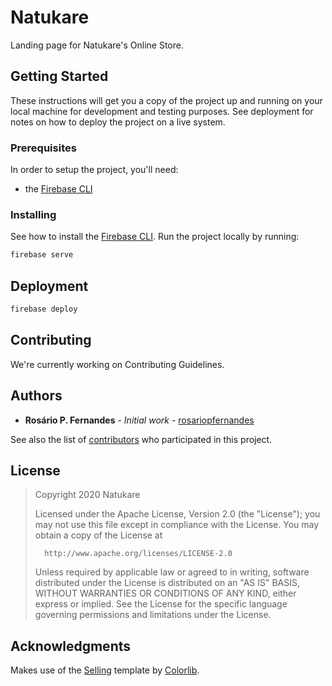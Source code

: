 # Natukare

Landing page for Natukare's Online Store.

## Getting Started

These instructions will get you a copy of the project up and running on your local machine for development and testing purposes. See deployment for notes on how to deploy the project on a live system.

### Prerequisites

In order to setup the project, you'll need:

- the [Firebase CLI](https://firebase.google.com/docs/cli)

### Installing

See how to install the [Firebase CLI](https://firebase.google.com/docs/cli#install_the_firebase_cli).
Run the project locally by running:
```bash
firebase serve
```

## Deployment

```bash
firebase deploy
```

## Contributing

We're currently working on Contributing Guidelines. 

## Authors

* **Rosário P. Fernandes** - *Initial work* - [rosariopfernandes](https://github.com/rosariopfernandes)

See also the list of [contributors](https://github.com/natukare/natukare-store.web.app/contributors) who participated in this project.

## License

>   Copyright 2020 Natukare
>
>   Licensed under the Apache License, Version 2.0 (the "License");
>   you may not use this file except in compliance with the License.
>   You may obtain a copy of the License at
>
>       http://www.apache.org/licenses/LICENSE-2.0
>
>   Unless required by applicable law or agreed to in writing, software
>   distributed under the License is distributed on an "AS IS" BASIS,
>   WITHOUT WARRANTIES OR CONDITIONS OF ANY KIND, either express or implied.
>   See the License for the specific language governing permissions and
>   limitations under the License.

## Acknowledgments

Makes use of the [Selling](https://colorlib.com/wp/template/selling/) template by [Colorlib](https://colorlib.com).
